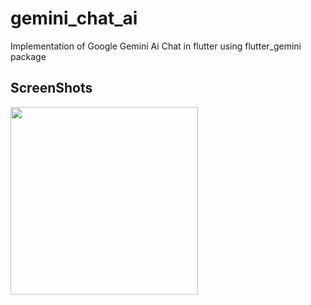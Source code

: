 # gemini_chat_ai

Implementation of Google Gemini Ai Chat in flutter using flutter_gemini package 

## ScreenShots 
<img src="[https://i.imgur.com/k4ZYqy7.png](https://github.com/mohShahbel/flutter-gemini-ai/assets/126721635/c40c9299-07e8-484a-ae7f-4b7c36d35908)" width="300">
